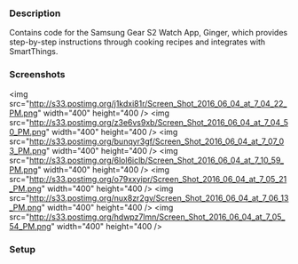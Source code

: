 ### Description
Contains code for the Samsung Gear S2 Watch App, Ginger, which provides step-by-step instructions through cooking recipes and integrates with SmartThings.

### Screenshots
<img src="http://s33.postimg.org/j1kdxi81r/Screen_Shot_2016_06_04_at_7_04_22_PM.png" width="400" height="400 />
<img src="http://s33.postimg.org/z3e6vs9xb/Screen_Shot_2016_06_04_at_7_04_50_PM.png" width="400" height="400 />
<img src="http://s33.postimg.org/bunqyr3gf/Screen_Shot_2016_06_04_at_7_07_03_PM.png" width="400" height="400 />
<img src="http://s33.postimg.org/6lol6iclb/Screen_Shot_2016_06_04_at_7_10_59_PM.png" width="400" height="400 />
<img src="http://s33.postimg.org/o79xxyipr/Screen_Shot_2016_06_04_at_7_05_21_PM.png" width="400" height="400 />
<img src="http://s33.postimg.org/nux8zr2gv/Screen_Shot_2016_06_04_at_7_06_13_PM.png" width="400" height="400 />
<img src="http://s33.postimg.org/hdwpz7lmn/Screen_Shot_2016_06_04_at_7_05_54_PM.png" width="400" height="400 />

### Setup

